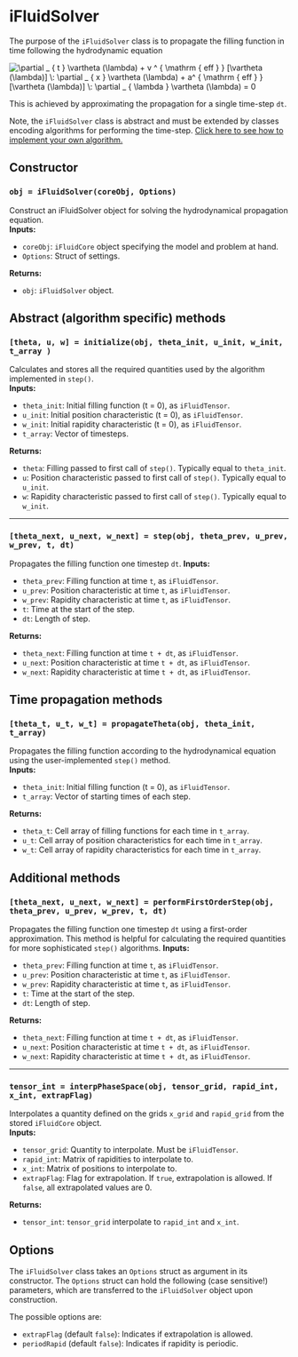 # iFluidSolver

The purpose of the `iFluidSolver` class is to propagate the filling function in time following the hydrodynamic equation

<img src="https://latex.codecogs.com/svg.latex?\partial&space;_&space;{&space;t&space;}&space;\vartheta&space;(\lambda)&space;&plus;&space;v&space;^&space;{&space;\mathrm&space;{&space;eff&space;}&space;}&space;[\vartheta&space;(\lambda)]&space;\:&space;\partial&space;_&space;{&space;x&space;}&space;\vartheta&space;(\lambda)&space;&plus;&space;a^&space;{&space;\mathrm&space;{&space;eff&space;}&space;}[\vartheta&space;(\lambda)]&space;\:&space;\partial&space;_&space;{&space;\lambda&space;}&space;\vartheta&space;(\lambda)&space;=&space;0" title="\partial _ { t } \vartheta (\lambda) + v ^ { \mathrm { eff } } [\vartheta (\lambda)] \: \partial _ { x } \vartheta (\lambda) + a^ { \mathrm { eff } }[\vartheta (\lambda)] \: \partial _ { \lambda } \vartheta (\lambda) = 0" />

This is achieved by approximating the propagation for a single time-step `dt`.

Note, the `iFluidSolver` class is abstract and must be extended by classes encoding algorithms for performing the time-step. [Click here to see how to implement your own algorithm.](solver.md) 


## Constructor

### `obj = iFluidSolver(coreObj, Options)`  
Construct an iFluidSolver object for solving the hydrodynamical propagation equation.  
**Inputs:**

- `coreObj`: `iFluidCore` object specifying the model and problem at hand.  
- `Options`: Struct of settings.   

**Returns:**

 - `obj`: `iFluidSolver` object.


## Abstract (algorithm specific) methods

### `[theta, u, w] = initialize(obj, theta_init, u_init, w_init, t_array )`  
Calculates and stores all the required quantities used by the algorithm implemented in `step()`.  
**Inputs:**

 - `theta_init`: Initial filling function (t = 0), as `iFluidTensor`.
 - `u_init`: Initial position characteristic (t = 0), as `iFluidTensor`.
 - `w_init`: Initial rapidity characteristic (t = 0), as `iFluidTensor`.
 - `t_array`: Vector of timesteps.  

**Returns:**

- `theta`: Filling passed to first call of `step()`. Typically equal to `theta_init`.
- `u`: Position characteristic passed to first call of `step()`. Typically equal to `u_init`.
- `w`: Rapidity characteristic passed to first call of `step()`. Typically equal to `w_init`.

---

### `[theta_next, u_next, w_next] = step(obj, theta_prev, u_prev, w_prev, t, dt)`  
Propagates the filling function one timestep `dt`.
**Inputs:**

 - `theta_prev`: Filling function at time `t`, as `iFluidTensor`.
 - `u_prev`: Position characteristic at time `t`, as `iFluidTensor`.
 - `w_prev`: Rapidity characteristic at time `t`, as `iFluidTensor`.
 - `t`: Time at the start of the step.  
 - `dt`: Length of step.  

**Returns:**

 - `theta_next`: Filling function at time `t + dt`, as `iFluidTensor`.
 - `u_next`: Position characteristic at time `t + dt`, as `iFluidTensor`.
 - `w_next`: Rapidity characteristic at time `t + dt`, as `iFluidTensor`.


## Time propagation methods

### `[theta_t, u_t, w_t] = propagateTheta(obj, theta_init, t_array)`
Propagates the filling function according to the hydrodynamical equation using the user-implemented `step()` method.   
**Inputs:**

- `theta_init`: Initial filling function (t = 0), as `iFluidTensor`.
- `t_array`: Vector of starting times of each step.

**Returns:**

- `theta_t`: Cell array of filling functions for each time in `t_array`.
- `u_t`: Cell array of position characteristics for each time in `t_array`.
- `w_t`: Cell array of rapidity characteristics for each time in `t_array`.


## Additional methods

### `[theta_next, u_next, w_next] = performFirstOrderStep(obj, theta_prev, u_prev, w_prev, t, dt)`
Propagates the filling function one timestep `dt` using a first-order approximation. This method is helpful for calculating the required quantities for more sophisticated `step()` algorithms. 
**Inputs:**

 - `theta_prev`: Filling function at time `t`, as `iFluidTensor`.
 - `u_prev`: Position characteristic at time `t`, as `iFluidTensor`.
 - `w_prev`: Rapidity characteristic at time `t`, as `iFluidTensor`.
 - `t`: Time at the start of the step.  
 - `dt`: Length of step.  

**Returns:**

 - `theta_next`: Filling function at time `t + dt`, as `iFluidTensor`.
 - `u_next`: Position characteristic at time `t + dt`, as `iFluidTensor`.
 - `w_next`: Rapidity characteristic at time `t + dt`, as `iFluidTensor`.

---

### `tensor_int = interpPhaseSpace(obj, tensor_grid, rapid_int, x_int, extrapFlag)`
Interpolates a quantity defined on the grids `x_grid` and `rapid_grid` from the stored `iFluidCore` object.  
**Inputs:**

- `tensor_grid`: Quantity to interpolate. Must be `iFluidTensor`.  
- `rapid_int`: Matrix of rapidities to interpolate to.  
- `x_int`: Matrix of positions to interpolate to.  
- `extrapFlag`: Flag for extrapolation. If `true`, extrapolation is allowed. If `false`, all extrapolated values are 0.  

**Returns:**

 - `tensor_int`: `tensor_grid` interpolate to `rapid_int` and `x_int`.


## Options

The `iFluidSolver` class takes an `Options` struct as argument in its constructor. The `Options` struct can hold the following (case sensitive!) parameters, which are transferred to the `iFluidSolver` object upon construction.  

The possible options are:

 - `extrapFlag` (default `false`): Indicates if extrapolation is allowed.
 - `periodRapid` (default `false`): Indicates if rapidity is periodic.